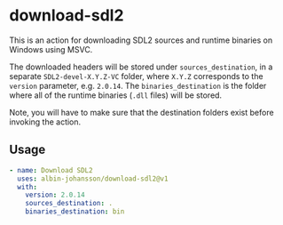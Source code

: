 # download-sdl2

This is an action for downloading SDL2 sources and runtime binaries on Windows using MSVC.

The downloaded headers will be stored under `sources_destination`, in a separate `SDL2-devel-X.Y.Z-VC` folder, where `X.Y.Z` corresponds to the `version` parameter, e.g. `2.0.14`. The `binaries_destination` is the folder where all of the runtime binaries (`.dll` files) will be stored.

Note, you will have to make sure that the destination folders exist before invoking the action.

## Usage

```yml
- name: Download SDL2
  uses: albin-johansson/download-sdl2@v1
  with:
    version: 2.0.14
    sources_destination: .
    binaries_destination: bin
```
